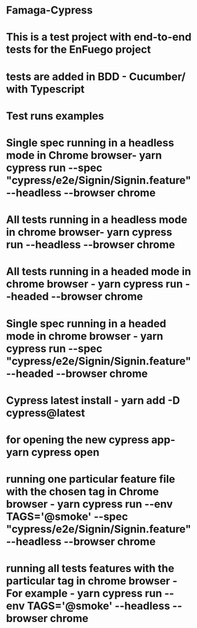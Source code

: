 # Famaga-Cypress

# This is a test project with end-to-end tests for the EnFuego project

# tests are added in BDD - Cucumber/ with Typescript

# Test runs examples

# Single spec running in a headless mode in Chrome browser- yarn cypress run --spec "cypress/e2e/Signin/Signin.feature" --headless --browser chrome

# All tests running in a headless mode in chrome browser- yarn cypress run --headless --browser chrome

# All tests running in a headed mode in chrome browser - yarn cypress run --headed --browser chrome

# Single spec running in a headed mode in chrome browser - yarn cypress run --spec "cypress/e2e/Signin/Signin.feature" --headed --browser chrome

# Cypress latest install - yarn add -D cypress@latest

# for opening the new cypress app- yarn cypress open

# running one particular feature file with the chosen tag in Chrome browser - yarn cypress run --env TAGS='@smoke' --spec "cypress/e2e/Signin/Signin.feature" --headless --browser chrome

# running all tests features with the particular tag in chrome browser - For example - yarn cypress run --env TAGS='@smoke' --headless --browser chrome
